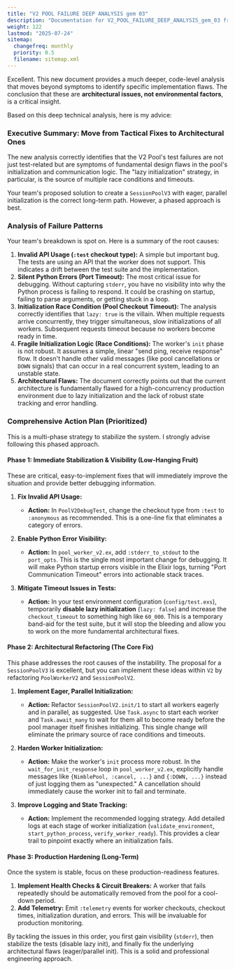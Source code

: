 ```yaml
---
title: "V2 POOL FAILURE DEEP ANALYSIS gem 03"
description: "Documentation for V2_POOL_FAILURE_DEEP_ANALYSIS_gem_03 from the Dspex repository."
weight: 122
lastmod: "2025-07-24"
sitemap:
  changefreq: monthly
  priority: 0.5
  filename: sitemap.xml
---
```


Excellent. This new document provides a much deeper, code-level analysis that moves beyond symptoms to identify specific implementation flaws. The conclusion that these are **architectural issues, not environmental factors**, is a critical insight.

Based on this deep technical analysis, here is my advice:

### Executive Summary: Move from Tactical Fixes to Architectural Ones

The new analysis correctly identifies that the V2 Pool's test failures are not just test-related but are symptoms of fundamental design flaws in the pool's initialization and communication logic. The "lazy initialization" strategy, in particular, is the source of multiple race conditions and timeouts.

Your team's proposed solution to create a `SessionPoolV3` with eager, parallel initialization is the correct long-term path. However, a phased approach is best.

### Analysis of Failure Patterns

Your team's breakdown is spot on. Here is a summary of the root causes:

1.  **Invalid API Usage (`:test` checkout type):** A simple but important bug. The tests are using an API that the worker does not support. This indicates a drift between the test suite and the implementation.
2.  **Silent Python Errors (Port Timeout):** The most critical issue for debugging. Without capturing `stderr`, you have no visibility into why the Python process is failing to respond. It could be crashing on startup, failing to parse arguments, or getting stuck in a loop.
3.  **Initialization Race Condition (Pool Checkout Timeout):** The analysis correctly identifies that `lazy: true` is the villain. When multiple requests arrive concurrently, they trigger simultaneous, slow initializations of all workers. Subsequent requests timeout because no workers become ready in time.
4.  **Fragile Initialization Logic (Race Conditions):** The worker's `init` phase is not robust. It assumes a simple, linear "send ping, receive response" flow. It doesn't handle other valid messages (like pool cancellations or `DOWN` signals) that can occur in a real concurrent system, leading to an unstable state.
5.  **Architectural Flaws:** The document correctly points out that the current architecture is fundamentally flawed for a high-concurrency production environment due to lazy initialization and the lack of robust state tracking and error handling.

### Comprehensive Action Plan (Prioritized)

This is a multi-phase strategy to stabilize the system. I strongly advise following this phased approach.

#### Phase 1: Immediate Stabilization & Visibility (Low-Hanging Fruit)

These are critical, easy-to-implement fixes that will immediately improve the situation and provide better debugging information.

1.  **Fix Invalid API Usage:**
    *   **Action:** In `PoolV2DebugTest`, change the checkout type from `:test` to `:anonymous` as recommended. This is a one-line fix that eliminates a category of errors.

2.  **Enable Python Error Visibility:**
    *   **Action:** In `pool_worker_v2.ex`, add `:stderr_to_stdout` to the `port_opts`. This is the single most important change for debugging. It will make Python startup errors visible in the Elixir logs, turning "Port Communication Timeout" errors into actionable stack traces.

3.  **Mitigate Timeout Issues in Tests:**
    *   **Action:** In your test environment configuration (`config/test.exs`), temporarily **disable lazy initialization** (`lazy: false`) and increase the `checkout_timeout` to something high like `60_000`. This is a temporary band-aid for the test suite, but it will stop the bleeding and allow you to work on the more fundamental architectural fixes.

#### Phase 2: Architectural Refactoring (The Core Fix)

This phase addresses the root causes of the instability. The proposal for a `SessionPoolV3` is excellent, but you can implement these ideas within `V2` by refactoring `PoolWorkerV2` and `SessionPoolV2`.

1.  **Implement Eager, Parallel Initialization:**
    *   **Action:** Refactor `SessionPoolV2.init/1` to start all workers eagerly and in parallel, as suggested. Use `Task.async` to start each worker and `Task.await_many` to wait for them all to become ready before the pool manager itself finishes initializing. This single change will eliminate the primary source of race conditions and timeouts.

2.  **Harden Worker Initialization:**
    *   **Action:** Make the worker's `init` process more robust. In the `wait_for_init_response` loop in `pool_worker_v2.ex`, explicitly handle messages like `{NimblePool, :cancel, ...}` and `{:DOWN, ...}` instead of just logging them as "unexpected." A cancellation should immediately cause the worker init to fail and terminate.

3.  **Improve Logging and State Tracking:**
    *   **Action:** Implement the recommended logging strategy. Add detailed logs at each stage of worker initialization (`validate_environment`, `start_python_process`, `verify_worker_ready`). This provides a clear trail to pinpoint exactly where an initialization fails.

#### Phase 3: Production Hardening (Long-Term)

Once the system is stable, focus on these production-readiness features.

1.  **Implement Health Checks & Circuit Breakers:** A worker that fails repeatedly should be automatically removed from the pool for a cool-down period.
2.  **Add Telemetry:** Emit `:telemetry` events for worker checkouts, checkout times, initialization duration, and errors. This will be invaluable for production monitoring.

By tackling the issues in this order, you first gain visibility (`stderr`), then stabilize the tests (disable lazy init), and finally fix the underlying architectural flaws (eager/parallel init). This is a solid and professional engineering approach.
